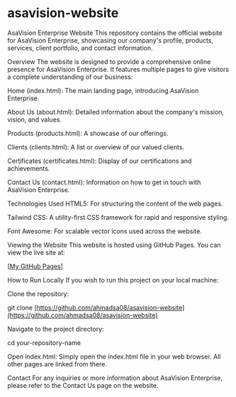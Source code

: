 # asavision-website

AsaVision Enterprise Website
This repository contains the official website for AsaVision Enterprise, showcasing our company's profile, products, services, client portfolio, and contact information.

Overview
The website is designed to provide a comprehensive online presence for AsaVision Enterprise. It features multiple pages to give visitors a complete understanding of our business:

Home (index.html): The main landing page, introducing AsaVision Enterprise.

About Us (about.html): Detailed information about the company's mission, vision, and values.

Products (products.html): A showcase of our offerings.

Clients (clients.html): A list or overview of our valued clients.

Certificates (certificates.html): Display of our certifications and achievements.

Contact Us (contact.html): Information on how to get in touch with AsaVision Enterprise.

Technologies Used
HTML5: For structuring the content of the web pages.

Tailwind CSS: A utility-first CSS framework for rapid and responsive styling.

Font Awesome: For scalable vector icons used across the website.

Viewing the Website
This website is hosted using GitHub Pages. You can view the live site at:

[[My GitHub Pages](https://github.com/ahmadsa08/asavision-website)]

How to Run Locally
If you wish to run this project on your local machine:

Clone the repository:

git clone [https://github.com/ahmadsa08/asavision-website](https://github.com/ahmadsa08/asavision-website)

Navigate to the project directory:

cd your-repository-name

Open index.html: Simply open the index.html file in your web browser. All other pages are linked from there.

Contact
For any inquiries or more information about AsaVision Enterprise, please refer to the Contact Us page on the website.
